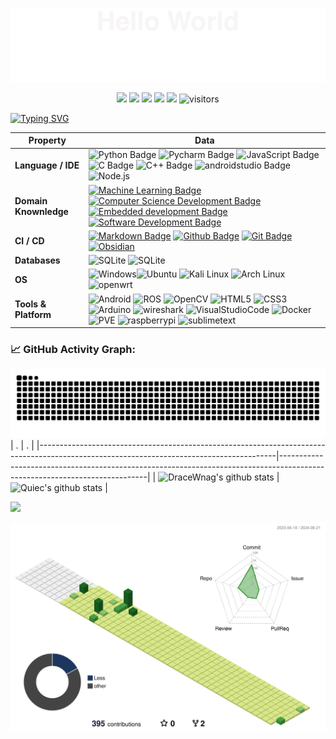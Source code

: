 ![](assets/Bottom_up.svg)

<!--   my-icons -->
<p align="center">
    <a href="https://github.com/DraceWang/DraceWang"><img src="https://img.shields.io/badge/status-updating-brightgreen.svg"></a>
    <a href="https://github.com/python/cpython"><img src="https://img.shields.io/badge/Python-3.10-FF1493.svg"></a>
    <a href="https://github.com/DraceWang/DraceWang/graphs/contributors"><img src="https://img.shields.io/github/contributors/DraceWang/DraceWang?color=blue"></a>
    <a href="https://github.com/DraceWang/DraceWang/stargazers"><img src="https://img.shields.io/github/stars/DraceWang/DraceWang.svg?logo=github"></a>
    <a href="https://github.com/DraceWang/DraceWang/network/members"><img src="https://img.shields.io/github/forks/DraceWang/DraceWang.svg?color=blue&logo=github"></a>
    <img src="https://visitor-badge.laobi.icu/badge?page_id=DraceWang.DraceWang" alt="visitors"/>   
</p>



<!--   my-ticker -->   
[![Typing SVG](https://readme-typing-svg.herokuapp.com?color=%2336BCF7&center=true&vCenter=true&width=1000&lines=Hi+there+👋,+I+am+Drace+Wang;+Welcome!+Let's+learn+newthings+together+🎉+🎉+🎉)](https://git.io/typing-svg)



<!--   my-skils -->

| Property              | Data                                                         |
| --------------------- | ------------------------------------------------------------ |
| **Language / IDE**    | ![Python Badge](https://img.shields.io/badge/-Python-3776AB?style=flat&logo=Python&logoColor=white) ![Pycharm Badge](https://img.shields.io/badge/-Pycharm-000000?style=flat&logo=Pycharm&logoColor=white)  ![JavaScript Badge](https://img.shields.io/badge/-JavaScript-F7DF1E?style=flat&logo=JavaScript&logoColor=white) ![C Badge](https://img.shields.io/badge/-C-A8B9CC?style=flat&logo=C&logoColor=white) ![C++ Badge](https://img.shields.io/badge/-C++-00599C?style=flat&logo=cplusplus&logoColor=white)  ![androidstudio Badge](https://img.shields.io/badge/-androidstudio-3DDC84?style=flat&logo=androidstudio&logoColor=white) ![Node.js](https://img.shields.io/badge/-Node.js-5FA04E?style=flat&logo=Node.js&logoColor=white) |
| **Domain Knownledge** | [![Machine Learning Badge](https://img.shields.io/badge/-Machine%20Learning-01D277?style=flat&logoColor=white)](https://github.com/BEPb/BEPb) [![Computer Science Development Badge](https://img.shields.io/badge/-Computer%20Science-FAB040?style=flat&logoColor=white)](https://github.com/search?q=user%3ABEPb&type=Repositories) [![Embedded development Badge](https://img.shields.io/badge/-Embedded%20development-4C8CBF?style=flat&logoColor=white)](https://github.com/search?q=user%3ABEPb&type=Repositories) [![Software Development Badge](https://img.shields.io/badge/-Software%20Development-FF6600?style=flat&logoColor=white)](https://github.com/search?q=user%3ABEPb&type=Repositories) |
| **CI / CD**           | [![Markdown Badge](https://img.shields.io/badge/-Markdown-2088FF?style=flat&logo=Markdown&logoColor=000000)](https://www.markdownguide.org) [![Github Badge](https://img.shields.io/badge/-Github%20-2088FF?style=flat&logo=Github&logoColor=181717)](https://github.com) [![Git Badge](https://img.shields.io/badge/-Git%20-2088FF?style=flat&logo=Git&logoColor=F05032)](https://git-scm.com) [![Obsidian](https://img.shields.io/badge/-Obsidian-2088FF?style=flat&logo=Obsidian&logoColor=7C3AED)](https://obsidian.md) |
| **Databases**         | ![SQLite](https://img.shields.io/badge/-MySQL-black?style=flat-square&logo=MySQL&logoColor=blue) ![SQLite](https://img.shields.io/badge/-SQLite-black?style=flat-square&logo=SQLite&logoColor=blue) |
| **OS**                | ![Windows](https://img.shields.io/badge/-Windows-black?style=flat-square&logo=Windows&logoColor=0078D6)![Ubuntu](https://img.shields.io/badge/-Ubuntu-black?style=flat-square&logo=Ubuntu&logoColor=E95420) ![Kali Linux](https://img.shields.io/badge/-Kali%20Linux-black?style=flat-square&logo=Kali%20Linux&logoColor=E6E6E6) ![Arch Linux](https://img.shields.io/badge/-Arch%20Linux-black?style=flat-square&logo=Arch%20Linux&logoColor=1793D1) ![openwrt](https://img.shields.io/badge/OpenWrt-black?style=flat-square&logo=OpenWrt&logoColor=00B5E2) |
| **Tools & Platform**  | ![Android](https://img.shields.io/badge/Android-3DDC84?style=for-the-badge&logo=Android&logoColor=white)  ![ROS](https://img.shields.io/badge/ROS-F9AB00?style=for-the-badge&logo=ROS&color=525252) ![OpenCV](https://img.shields.io/badge/OpenCV-27338e?style=for-the-badge&logo=OpenCV&logoColor=white) ![HTML5](https://img.shields.io/badge/HTML5-E34F26?style=for-the-badge&logo=html5&logoColor=white) ![CSS3](https://img.shields.io/badge/CSS3-1572B6?style=for-the-badge&logo=css3&logoColor=white)  ![Arduino](https://img.shields.io/badge/Arduino-00878F?style=for-the-badge&logo=Arduino&logoColor=white)  ![wireshark](https://img.shields.io/badge/wireshark-1679A7?style=for-the-badge&logo=wireshark&logoColor=white) ![VisualStudioCode](https://img.shields.io/badge/visualstudiocode-007ACC?style=for-the-badge&logo=visualstudiocode&logoColor=white) ![Docker](https://img.shields.io/badge/Docker-2496ED?style=for-the-badge&logo=Docker&logoColor=white) ![PVE](https://img.shields.io/badge/Proxmox-E57000?style=for-the-badge&logo=Proxmox&logoColor=white) ![raspberrypi](https://img.shields.io/badge/raspberrypi-A22846?style=for-the-badge&logo=raspberrypi&logoColor=white) ![sublimetext](https://img.shields.io/badge/sublimetext-FF9800?style=for-the-badge&logo=sublimetext&logoColor=white) |                                                                                                                                                                                                                                                                                                                                                                                                                                                                                                                                                                                                                                                                                                                                                                                                      
<!--   GitHub stats graph -->

### 📈 GitHub Activity Graph:
<!-- [![BEPb's github activity graph](https://github-readme-activity-graph.cyclic.app/graph?username=BEPb&theme=github-compact)](https://github.com/BEPb/github-readme-activity-graph) -->
![DraceWang's github activity graph](https://raw.githubusercontent.com/DraceWang/DraceWang/output/github-contribution-grid-snake.svg)
| .                                                                                                                                       | .                                                                                                                         |
|-----------------------------------------------------------------------------------------------------------------------------------------|---------------------------------------------------------------------------------------------------------------------------|
| ![DraceWnag's github stats](https://github-readme-stats.vercel.app/api?username=DraceWang&show_icons=true&theme=radical&include_all_commits=true) | ![Quiec's github stats](https://github-readme-stats.vercel.app/api/top-langs/?username=DraceWang&theme=radical&layout=compact) |

![](https://github-readme-streak-stats.herokuapp.com/?user=DraceWang)

<!--   profile-green-animate -->
![](./profile-3d-contrib/profile-green-animate.svg)

